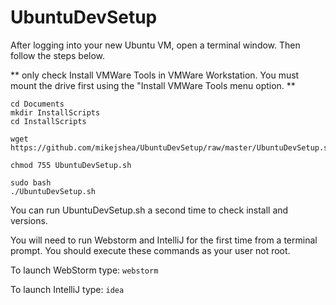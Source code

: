 # UbuntuDevSetup

After logging into your new Ubuntu VM, open a terminal window. Then follow the steps below. 

** only check Install VMWare Tools in VMWare Workstation. You must mount the drive first using the "Install VMWare Tools menu option. **

```
cd Documents
mkdir InstallScripts
cd InstallScripts

wget https://github.com/mikejshea/UbuntuDevSetup/raw/master/UbuntuDevSetup.sh

chmod 755 UbuntuDevSetup.sh

sudo bash
./UbuntuDevSetup.sh
```
You can run UbuntuDevSetup.sh a second time to check install and versions.

You will need to run Webstorm and IntelliJ for the first time from a terminal prompt. You should execute these commands as your user not root. 

To launch WebStorm type:
`webstorm`

To launch IntelliJ type:
`idea`
